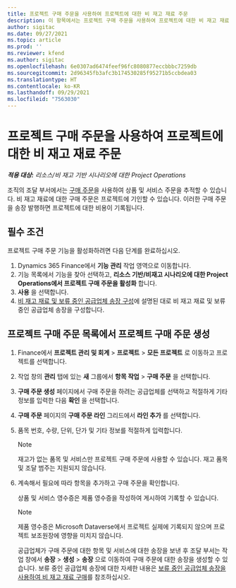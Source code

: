 ```yaml
---
title: 프로젝트 구매 주문을 사용하여 프로젝트에 대한 비 재고 재료 주문
description: 이 항목에서는 프로젝트 구매 주문을 사용하여 프로젝트에 대한 비 재고 재료를 주문하는 방법에 대해 설명합니다.
author: sigitac
ms.date: 09/27/2021
ms.topic: article
ms.prod: ''
ms.reviewer: kfend
ms.author: sigitac
ms.openlocfilehash: 6e0307ad6474feef96fc8080877eccbbbc7259db
ms.sourcegitcommit: 2d96345fb3afc3b174530285f95271b5ccbdea03
ms.translationtype: HT
ms.contentlocale: ko-KR
ms.lasthandoff: 09/29/2021
ms.locfileid: "7563030"
---
```

# <a name="order-non-stocked-materials-for-a-project-using-project-purchase-orders"></a>프로젝트 구매 주문을 사용하여 프로젝트에 대한 비 재고 재료 주문

_**적용 대상:** 리소스/비 재고 기반 시나리오에 대한 Project Operations_

조직의 조달 부서에서는 [구매 주문](/dynamics365/supply-chain/procurement/purchase-order-overview)을 사용하여 상품 및 서비스 주문을 추적할 수 있습니다. 비 재고 재료에 대한 구매 주문은 프로젝트에 기인할 수 있습니다. 이러한 구매 주문을 송장 발행하면 프로젝트에 대한 비용이 기록됩니다.

## <a name="prerequisites"></a>필수 조건
프로젝트 구매 주문 기능을 활성화하려면 다음 단계를 완료하십시오.

1. Dynamics 365 Finance에서 **기능 관리** 작업 영역으로 이동합니다.
2. 기능 목록에서 기능을 찾아 선택하고, **리소스 기반/비재고 시나리오에 대한 Project Operations에서 프로젝트 구매 주문을 활성화** 합니다.
3. **사용** 을 선택합니다.
4. [비 재고 재료 및 보류 중인 공급업체 송장 구성](configure-materials-nonstocked.md)에 설명된 대로 비 재고 재료 및 보류 중인 공급업체 송장을 구성합니다.

## <a name="create-a-project-purchase-order-from-the-project-purchase-order-list"></a>프로젝트 구매 주문 목록에서 프로젝트 구매 주문 생성

1. Finance에서 **프로젝트 관리 및 회계** > **프로젝트** > **모든 프로젝트** 로 이동하고 프로젝트를 선택합니다.
2. 작업 창의 **관리** 탭에 있는 **새** 그룹에서 **항목 작업** > **구매 주문** 을 선택합니다.
3. **구매 주문 생성** 페이지에서 구매 주문을 하려는 공급업체를 선택하고 적절하게 기타 정보를 입력한 다음 **확인** 을 선택합니다.
4. **구매 주문** 페이지의 **구매 주문 라인** 그리드에서 **라인 추가** 를 선택합니다.
5. 품목 번호, 수량, 단위, 단가 및 기타 정보를 적절하게 입력합니다.

    > [!NOTE]
    > 재고가 없는 품목 및 서비스만 프로젝트 구매 주문에 사용할 수 있습니다. 재고 품목 및 조달 범주는 지원되지 않습니다.

6. 계속해서 필요에 따라 항목을 추가하고 구매 주문을 확인합니다.

    상품 및 서비스 영수증은 제품 영수증을 작성하여 게시하여 기록할 수 있습니다.

    > [!NOTE]
    > 제품 영수증은 Microsoft Dataverse에서 프로젝트 실제에 기록되지 않으며 프로젝트 보조원장에 영향을 미치지 않습니다.

    공급업체가 구매 주문에 대한 항목 및 서비스에 대한 송장을 보낸 후 조달 부서는 작업 창에서 **송장** > **생성** > **송장** 으로 이동하여 구매 주문에 대한 송장을 생성할 수 있습니다. 보류 중인 공급업체 송장에 대한 자세한 내용은 [보류 중인 공급업체 송장을 사용하여 비 재고 재료 구매](pending-vendor-invoices.md)를 참조하십시오.
